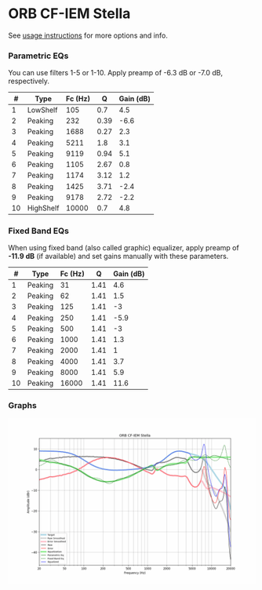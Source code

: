 # ORB CF-IEM Stella
See [usage instructions](https://github.com/jaakkopasanen/AutoEq#usage) for more options and info.

### Parametric EQs
You can use filters 1-5 or 1-10. Apply preamp of -6.3 dB or -7.0 dB, respectively.

|   # | Type      |   Fc (Hz) |    Q |   Gain (dB) |
|-----|-----------|-----------|------|-------------|
|   1 | LowShelf  |       105 | 0.7  |         4.5 |
|   2 | Peaking   |       232 | 0.39 |        -6.6 |
|   3 | Peaking   |      1688 | 0.27 |         2.3 |
|   4 | Peaking   |      5211 | 1.8  |         3.1 |
|   5 | Peaking   |      9119 | 0.94 |         5.1 |
|   6 | Peaking   |      1105 | 2.67 |         0.8 |
|   7 | Peaking   |      1174 | 3.12 |         1.2 |
|   8 | Peaking   |      1425 | 3.71 |        -2.4 |
|   9 | Peaking   |      9178 | 2.72 |        -2.2 |
|  10 | HighShelf |     10000 | 0.7  |         4.8 |

### Fixed Band EQs
When using fixed band (also called graphic) equalizer, apply preamp of **-11.9 dB** (if available) and set gains manually with these parameters.

|   # | Type    |   Fc (Hz) |    Q |   Gain (dB) |
|-----|---------|-----------|------|-------------|
|   1 | Peaking |        31 | 1.41 |         4.6 |
|   2 | Peaking |        62 | 1.41 |         1.5 |
|   3 | Peaking |       125 | 1.41 |        -3   |
|   4 | Peaking |       250 | 1.41 |        -5.9 |
|   5 | Peaking |       500 | 1.41 |        -3   |
|   6 | Peaking |      1000 | 1.41 |         1.3 |
|   7 | Peaking |      2000 | 1.41 |         1   |
|   8 | Peaking |      4000 | 1.41 |         3.7 |
|   9 | Peaking |      8000 | 1.41 |         5.9 |
|  10 | Peaking |     16000 | 1.41 |        11.6 |

### Graphs
![](./ORB%20CF-IEM%20Stella.png)
